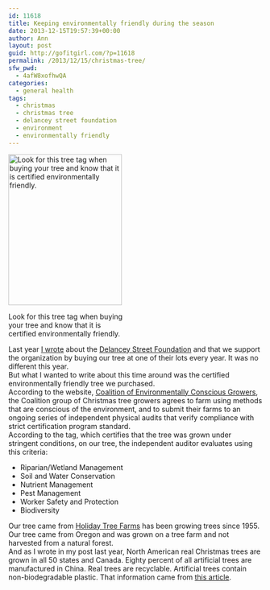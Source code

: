 ```yaml
---
id: 11618
title: Keeping environmentally friendly during the season
date: 2013-12-15T19:57:39+00:00
author: Ann
layout: post
guid: http://gofitgirl.com/?p=11618
permalink: /2013/12/15/christmas-tree/
sfw_pwd:
  - 4afW8xofhwQA
categories:
  - general health
tags:
  - christmas
  - christmas tree
  - delancey street foundation
  - environment
  - environmentally friendly
---
```

<div id="attachment_11622" style="width: 235px" class="wp-caption alignleft">
  <a href="http://gofitgirl.com/2013/12/christmas-tree/tree-tag/" rel="attachment wp-att-11622"><img class="size-medium wp-image-11622" alt="Look for this tree tag when buying your tree and know that it is certified environmentally friendly. " src="http://gofitgirl.com/wp-content/uploads/2013/12/tree-tag-225x300.jpg" width="225" height="300" /></a>
  
  <p class="wp-caption-text">
    Look for this tree tag when buying your tree and know that it is certified environmentally friendly.
  </p>
</div>

  
Last year [I wrote](http://gofitgirl.com/2012/11/buy-a-tree-help-someone-out/) about the [Delancey Street Foundation](http://www.delanceystreetfoundation.org) and that we support the organization by buying our tree at one of their lots every year. It was no different this year.  
But what I wanted to write about this time around was the certified environmentally friendly tree we purchased.  
According to the website, [Coalition of Environmentally Conscious Growers](http://christmastreecoalition.org), the Coalition group of Christmas tree growers agrees to farm using methods that are conscious of the environment, and to submit their farms to an ongoing series of independent physical audits that verify compliance with strict certification program standard.  
According to the tag, which certifies that the tree was grown under stringent conditions, on our tree, the independent auditor evaluates using this criteria:

  * Riparian/Wetland Management
  * Soil and Water Conservation
  * Nutrient Management
  * Pest Management
  * Worker Safety and Protection
  * Biodiversity

Our tree came from [Holiday Tree Farms](http://www.holidaytreefarm.com) has been growing trees since 1955. Our tree came from Oregon and was grown on a tree farm and not harvested from a natural forest.  
And as I wrote in my post last year, North American real Christmas trees are grown in all 50 states and Canada. Eighty percent of all artificial trees are manufactured in China. Real trees are recyclable. Artificial trees contain non-biodegradable plastic. That information came from [this article](http://wnewsj.com/Main.asp?SectionID=49&SubSectionID=156&ArticleID=171635).